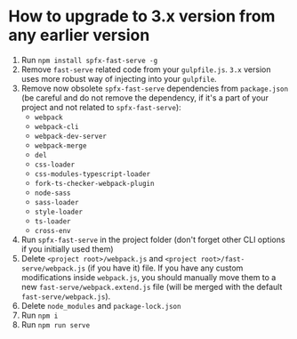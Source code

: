 # How to upgrade to 3.x version from **any** earlier version

1. Run `npm install spfx-fast-serve -g`
2. Remove `fast-serve` related code from your `gulpfile.js`. `3.x` version uses more robust way of injecting into your `gulpfile`.
3. Remove now obsolete `spfx-fast-serve` dependencies from `package.json` (be careful and do not remove the dependency, if it's a part of your project and not related to `spfx-fast-serve`):
    - `webpack`
    - `webpack-cli`
    - `webpack-dev-server`
    - `webpack-merge`
    - `del`
    - `css-loader`
    - `css-modules-typescript-loader`
    - `fork-ts-checker-webpack-plugin`
    - `node-sass`
    - `sass-loader`
    - `style-loader`
    - `ts-loader`
    - `cross-env`
4. Run `spfx-fast-serve` in the project folder (don't forget other CLI options if you initially used them)
5. Delete `<project root>/webpack.js` and `<project root>/fast-serve/webpack.js` (if you have it) file. If you have any custom modifications inside `webpack.js`, you should manually move them to a new `fast-serve/webpack.extend.js` file (will be merged with the default `fast-serve/webpack.js`).
6. Delete `node_modules` and `package-lock.json`
7. Run `npm i`
8. Run `npm run serve`
